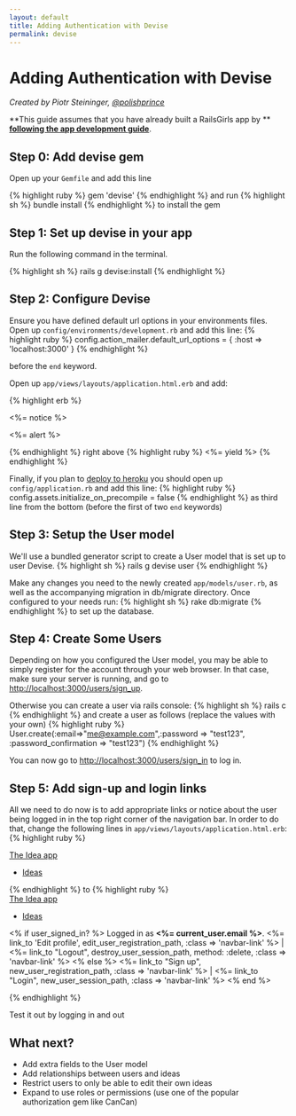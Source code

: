 ```yaml
---
layout: default
title: Adding Authentication with Devise
permalink: devise
---
```


# Adding Authentication with Devise

*Created by Piotr Steininger, [@polishprince](https://twitter.com/polishprince)*

**This guide assumes that you have already built a RailsGirls app by ** [**following the app development guide**](/app).


## Step 0: Add devise gem

Open up your `Gemfile` and add this line

{% highlight ruby %}
gem 'devise'
{% endhighlight %}
and run
{% highlight sh %}
bundle install
{% endhighlight %}
to install the gem

## Step 1: Set up devise in your app

Run the following command in the terminal.

{% highlight sh %}
rails g devise:install
{% endhighlight %}


## Step 2: Configure Devise

Ensure you have defined default url options in your environments files. Open up `config/environments/development.rb` and add this line:
{% highlight ruby %}
   config.action_mailer.default_url_options = { :host => 'localhost:3000' }
{% endhighlight %}

before the `end` keyword.

Open up `app/views/layouts/application.html.erb` and add:

{% highlight erb %}
    <p class="notice"><%= notice %></p>
    <p class="alert"><%= alert %></p>
{% endhighlight %}
right above
{% highlight ruby %}
   <%= yield %>
{% endhighlight %}

Finally, if you plan to [deploy to heroku](/heroku) you should open up `config/application.rb` and add this line:
{% highlight ruby %}
  config.assets.initialize_on_precompile = false
{% endhighlight %}
as third line from the bottom (before the first of two `end` keywords)

## Step 3: Setup the User model

We'll use a bundled generator script to create a User model that is set up to user Devise.
{% highlight sh %}
   rails g devise user
{% endhighlight %}

Make any changes you need to the newly created `app/models/user.rb`, as well as the accompanying migration in db/migrate directory.
Once configured to your needs run:
{% highlight sh %}
  rake db:migrate
{% endhighlight %}
to set up the database.

## Step 4: Create Some Users

Depending on how you configured the User model, you may be able to simply register for the account through your web browser.
In that case, make sure your server is running, and go to [http://localhost:3000/users/sign_up](http://localhost:3000/users/sign_up).

Otherwise you can create a user via rails console:
{% highlight sh %}
 rails c
{% endhighlight %}
and create a user as follows (replace the values with your own)
{% highlight ruby %}
 User.create(:email=>"me@example.com",:password => "test123", :password_confirmation => "test123")
{% endhighlight %}

You can now go to [http://localhost:3000/users/sign_in](http://localhost:3000/users/sign_in) to log in.

## Step 5: Add sign-up and login links

All we need to do now is to add appropriate links or notice about the user being logged in in the top right corner of the navigation bar.
In order to do that, change the following lines in `app/views/layouts/application.html.erb`:
{% highlight ruby %}
<div class="navbar navbar-fixed-top">
  <div class="navbar-inner">
    <div class="container">
      <a class="brand" href="/">The Idea app</a>
      <ul class="nav">
        <li class="active"><a href="/ideas">Ideas</a></li>
      </ul>
    </div>
  </div>
</div>
{% endhighlight %}
to
{% highlight ruby %}
<div class="navbar navbar-fixed-top">
  <div class="navbar-inner">
    <div class="container">
      <a class="brand" href="/">The Idea app</a>
      <ul class="nav">
        <li class="active"><a href="/ideas">Ideas</a></li>
      </ul>
      <p class="navbar-text pull-right">
        <% if user_signed_in? %>
          Logged in as <strong><%= current_user.email %></strong>.
          <%= link_to 'Edit profile', edit_user_registration_path, :class => 'navbar-link' %> |
          <%= link_to "Logout", destroy_user_session_path, method: :delete, :class => 'navbar-link'  %>
        <% else %>
          <%= link_to "Sign up", new_user_registration_path, :class => 'navbar-link'  %> |
          <%= link_to "Login", new_user_session_path, :class => 'navbar-link'  %>
        <% end %>
      </p>
    </div>
  </div>
</div>
{% endhighlight %}

Test it out by logging in and out

## What next?

* Add extra fields to the User model
* Add relationships between users and ideas
* Restrict users to only be able to edit their own ideas
* Expand to use roles or permissions (use one of the popular authorization gem like CanCan)



